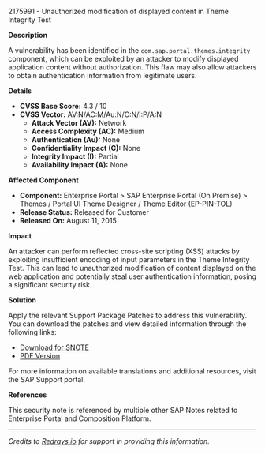 2175991 - Unauthorized modification of displayed content in Theme Integrity Test

**Description**

A vulnerability has been identified in the `com.sap.portal.themes.integrity` component, which can be exploited by an attacker to modify displayed application content without authorization. This flaw may also allow attackers to obtain authentication information from legitimate users.

**Details**

- **CVSS Base Score:** 4.3 / 10
- **CVSS Vector:** AV:N/AC:M/Au:N/C:N/I:P/A:N
  - **Attack Vector (AV):** Network
  - **Access Complexity (AC):** Medium
  - **Authentication (Au):** None
  - **Confidentiality Impact (C):** None
  - **Integrity Impact (I):** Partial
  - **Availability Impact (A):** None

**Affected Component**

- **Component:** Enterprise Portal > SAP Enterprise Portal (On Premise) > Themes / Portal UI Theme Designer / Theme Editor (EP-PIN-TOL)
- **Release Status:** Released for Customer
- **Released On:** August 11, 2015

**Impact**

An attacker can perform reflected cross-site scripting (XSS) attacks by exploiting insufficient encoding of input parameters in the Theme Integrity Test. This can lead to unauthorized modification of content displayed on the web application and potentially steal user authentication information, posing a significant security risk.

**Solution**

Apply the relevant Support Package Patches to address this vulnerability. You can download the patches and view detailed information through the following links:

- [Download for SNOTE](https://me.sap.com/note/0040000018080762017)
- [PDF Version](https://me.sap.com/sap/support/sfm/notes/print/0002175991?language=en-US&token=B2121F8D665E8C753C7672571415A7E3)

For more information on available translations and additional resources, visit the SAP Support portal.

**References**

This security note is referenced by multiple other SAP Notes related to Enterprise Portal and Composition Platform.

---

*Credits to [Redrays.io](https://redrays.io) for support in providing this information.*